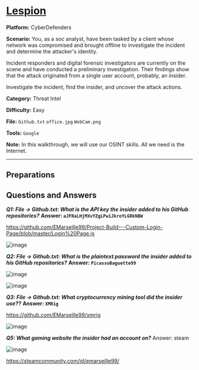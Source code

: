 # <a href="https://cyberdefenders.org/blueteam-ctf-challenges/lespion/">Lespion</a>

**Platform:** CyberDefenders

**Scenario:** You, as a soc analyst, have been tasked by a client whose network was compromised and brought offline to investigate the incident and determine the attacker's identity.

Incident responders and digital forensic investigators are currently on the scene and have conducted a preliminary investigation. Their findings show that the attack originated from a single user account, probably, an insider.

Investigate the incident, find the insider, and uncover the attack actions.

**Category:** Threat Intel

**Difficulty:** Easy

**File:** `Github.txt` `office.jpg` `WebCam.png`

**Tools:** `Google` 

**Note:** In this walkthrough, we will use our OSINT skills. All we need is the Internet.

---

## **Preparations**



## **Questions and Answers**

***Q1: File -> Github.txt: What is the API key the insider added to his GitHub repositories?***
**Answer: `aJFRaLHjMXvYZgLPwiJkroYLGRkNBW`**

https://github.com/EMarseille99/Project-Build---Custom-Login-Page/blob/master/Login%20Page.js

![image](https://github.com/user-attachments/assets/ddd604b6-98ce-4a44-896d-dec29cc9849c)

***Q2: File -> Github.txt: What is the plaintext password the insider added to his GitHub repositories?***
**Answer: `PicassoBaguette99`**

![image](https://github.com/user-attachments/assets/85b58440-308d-44c2-9dfd-ae46661230c5)

![image](https://github.com/user-attachments/assets/75c1457e-3c59-4d8a-a2eb-bee98caa74d3)

***Q3: File -> Github.txt: What cryptocurrency mining tool did the insider use??***
**Answer: `XMRig`**

https://github.com/EMarseille99/xmrig

![image](https://github.com/user-attachments/assets/95b97222-434a-402d-b69b-8714341e20f4)


***Q5: What gaming website the insider had an account on?***
Answer: steam

![image](https://github.com/user-attachments/assets/6a14660a-c994-40ae-93a8-a0e509b23dcd)

https://steamcommunity.com/id/emarseille99/
